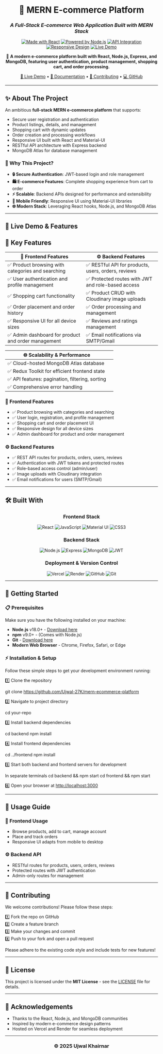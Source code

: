 <div align="center">


# 🛒 MERN E-commerce Platform


### *A Full-Stack E-commerce Web Application Built with MERN Stack*


[![Made with React](https://img.shields.io/badge/Made%20with-React-61DAFB?style=for-the-badge&logo=react&logoColor=white)](https://reactjs.org/)
[![Powered by Node.js](https://img.shields.io/badge/Powered%20by-Node.js-339933?style=for-the-badge&logo=nodedotjs&logoColor=white)](https://nodejs.org/)
[![API Integration](https://img.shields.io/badge/API-RESTful-blue?style=for-the-badge)]()
[![Responsive Design](https://img.shields.io/badge/Design-Responsive-4ECDC4?style=for-the-badge)](/)
[![Live Demo](https://img.shields.io/badge/Demo-Live-success?style=for-the-badge)](https://mern-ecommerce-platform-azure.vercel.app)


🛒 **A modern e-commerce platform built with React, Node.js, Express, and MongoDB, featuring user authentication, product management, shopping cart, and order processing.**


[🚀 Live Demo](https://mern-ecommerce-platform-azure.vercel.app) • [📖 Documentation](#-features) • [🤝 Contributing](#-contributing) • [💻 GitHub](https://github.com/yourusername/your-repo)



</div>


---


## ✨ About The Project


An ambitious **full-stack MERN e-commerce platform** that supports:

- Secure user registration and authentication
- Product listings, details, and management
- Shopping cart with dynamic updates
- Order creation and processing workflows
- Responsive UI built with React and Material-UI
- RESTful API architecture with Express backend
- MongoDB Atlas for database management


### 🎯 Why This Project?


- **🔒 Secure Authentication**: JWT-based login and role management
- **🛍️ E-commerce Features**: Complete shopping experience from cart to order
- **⚡ Scalable**: Backend APIs designed for performance and extensibility
- **📱 Mobile Friendly**: Responsive UI using Material-UI libraries
- **🌐 Modern Stack**: Leveraging React hooks, Node.js, and MongoDB Atlas


---


## 🚀 Live Demo & Features


## 🚀 Key Features

| 🛒 Frontend Features                                  | ⚙️ Backend Features                                  |
|-----------------------------------------------------|-----------------------------------------------------|
| ✅ Product browsing with categories and searching   | ✅ RESTful API for products, users, orders, reviews |
| ✅ User authentication and profile management       | ✅ Protected routes with JWT and role-based access  |
| ✅ Shopping cart functionality                        | ✅ Product CRUD with Cloudinary image uploads       |
| ✅ Order placement and order history                 | ✅ Order processing and management                   |
| ✅ Responsive UI for all device sizes                 | ✅ Reviews and ratings management                    |
| ✅ Admin dashboard for product and order management | ✅ Email notifications via SMTP/Gmail                 |

| 🌐 Scalability & Performance                          |                                                     |
|-----------------------------------------------------|-----------------------------------------------------|
| ✅ Cloud-hosted MongoDB Atlas database               |                                                     |
| ✅ Redux Toolkit for efficient frontend state        |                                                     |
| ✅ API features: pagination, filtering, sorting      |                                                     |
| ✅ Comprehensive error handling                       |                                                     |



### 🛒 Frontend Features
- ✅ Product browsing with categories and searching
- ✅ User login, registration, and profile management
- ✅ Shopping cart and order placement UI
- ✅ Responsive design for all device sizes
- ✅ Admin dashboard for product and order management


</td>
<td width="50%">


### ⚙️ Backend Features
- ✅ REST API routes for products, orders, users, reviews
- ✅ Authentication with JWT tokens and protected routes
- ✅ Role-based access control (admin/user)
- ✅ Image uploads with Cloudinary integration
- ✅ Email notifications for users (SMTP/Gmail)


</td>
</tr>
</table>



---


## 🛠️ Built With


<div align="center">


### **Frontend Stack**
![React](https://img.shields.io/badge/React-20232A?style=for-the-badge&logo=react&logoColor=61DAFB)
![JavaScript](https://img.shields.io/badge/JavaScript-F7DF1E?style=for-the-badge&logo=javascript&logoColor=black)
![Material UI](https://img.shields.io/badge/Material_UI-007FFF?style=for-the-badge&logo=mui&logoColor=white)
![CSS3](https://img.shields.io/badge/CSS3-1572B6?style=for-the-badge&logo=css3&logoColor=white)


### **Backend Stack**
![Node.js](https://img.shields.io/badge/Node.js-339933?style=for-the-badge&logo=nodedotjs&logoColor=white)
![Express](https://img.shields.io/badge/Express-000000?style=for-the-badge)
![MongoDB](https://img.shields.io/badge/MongoDB-47A248?style=for-the-badge&logo=mongodb&logoColor=white)
![JWT](https://img.shields.io/badge/JWT-000000?style=for-the-badge)


### **Deployment & Version Control**
![Vercel](https://img.shields.io/badge/Vercel-000000?style=for-the-badge&logo=vercel&logoColor=white)
![Render](https://img.shields.io/badge/Render-1E90FF?style=for-the-badge)
![GitHub](https://img.shields.io/badge/GitHub-100000?style=for-the-badge&logo=github&logoColor=white)
![Git](https://img.shields.io/badge/Git-F05032?style=for-the-badge&logo=git&logoColor=white)


</div>


---


## 🚀 Getting Started


### 📋 Prerequisites


Make sure you have the following installed on your machine:


- **Node.js** v18.0+ - [Download here](https://nodejs.org/)
- **npm** v9.0+ - (Comes with Node.js)
- **Git** - [Download here](https://git-scm.com/)
- **Modern Web Browser** - Chrome, Firefox, Safari, or Edge


### ⚡ Installation & Setup


Follow these simple steps to get your development environment running:


1️⃣ Clone the repository  

git clone https://github.com/Ujwal-27K/mern-ecommerce-platform


2️⃣ Navigate to project directory  

cd your-repo

3️⃣ Install backend dependencies  

cd backend
npm install

4️⃣ Install frontend dependencies  

cd ../frontend
npm install

5️⃣ Start both backend and frontend servers for development  

In separate terminals
cd backend && npm start
cd frontend && npm start


6️⃣ Open your browser at [http://localhost:3000](http://localhost:3000)


---


## 📖 Usage Guide


### 🛒 Frontend Usage


- Browse products, add to cart, manage account
- Place and track orders
- Responsive UI adapts from mobile to desktop


### ⚙️ Backend API


- RESTful routes for products, users, orders, reviews
- Protected routes with JWT authentication
- Admin-only routes for management


---


## 🤝 Contributing


We welcome contributions! Please follow these steps:


1️⃣ Fork the repo on GitHub  
2️⃣ Create a feature branch  
3️⃣ Make your changes and commit  
4️⃣ Push to your fork and open a pull request


Please adhere to the existing code style and include tests for new features!


---


## 📄 License


This project is licensed under the **MIT License** - see the [LICENSE](LICENSE) file for details.


---


## 🙏 Acknowledgements


- Thanks to the React, Node.js, and MongoDB communities  
- Inspired by modern e-commerce design patterns  
- Hosted on Vercel and Render for seamless deployment  


---

<div align="center">

### © 2025 Ujwal Khairnar

</div>
